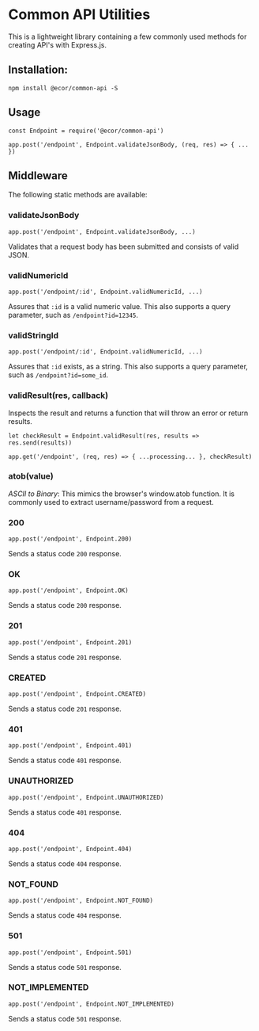# Common API Utilities

This is a lightweight library containing a few commonly used methods for creating API's with Express.js.

## Installation:

`npm install @ecor/common-api -S`

## Usage

```
const Endpoint = require('@ecor/common-api')

app.post('/endpoint', Endpoint.validateJsonBody, (req, res) => { ... })
```

## Middleware

The following static methods are available:

### validateJsonBody

`app.post('/endpoint', Endpoint.validateJsonBody, ...)`

Validates that a request body has been submitted and consists of valid JSON.

### validNumericId

`app.post('/endpoint/:id', Endpoint.validNumericId, ...)`

Assures that `:id` is a valid numeric value. This also supports a query parameter, such as `/endpoint?id=12345`.

### validStringId

`app.post('/endpoint/:id', Endpoint.validNumericId, ...)`

Assures that `:id` exists, as a string. This also supports a query parameter, such as `/endpoint?id=some_id`.

### validResult(res, callback)

Inspects the result and returns a function that will throw an error or return results.

```
let checkResult = Endpoint.validResult(res, results => res.send(results))

app.get('/endpoint', (req, res) => { ...processing... }, checkResult)
```

### atob(value)

_ASCII to Binary_:
This mimics the browser's window.atob function. It is commonly used to extract username/password from a request.

### 200

`app.post('/endpoint', Endpoint.200)`

Sends a status code `200` response.

### OK

`app.post('/endpoint', Endpoint.OK)`

Sends a status code `200` response.

### 201

`app.post('/endpoint', Endpoint.201)`

Sends a status code `201` response.

### CREATED

`app.post('/endpoint', Endpoint.CREATED)`

Sends a status code `201` response.

### 401

`app.post('/endpoint', Endpoint.401)`

Sends a status code `401` response.

### UNAUTHORIZED

`app.post('/endpoint', Endpoint.UNAUTHORIZED)`

Sends a status code `401` response.

### 404

`app.post('/endpoint', Endpoint.404)`

Sends a status code `404` response.

### NOT_FOUND

`app.post('/endpoint', Endpoint.NOT_FOUND)`

Sends a status code `404` response.

### 501

`app.post('/endpoint', Endpoint.501)`

Sends a status code `501` response.

### NOT_IMPLEMENTED

`app.post('/endpoint', Endpoint.NOT_IMPLEMENTED)`

Sends a status code `501` response.

